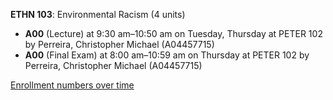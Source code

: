 **ETHN 103**: Environmental Racism (4 units)

- **A00** (Lecture) at 9:30 am–10:50 am on Tuesday, Thursday at PETER 102 by Perreira, Christopher Michael (A04457715)
- **A00** (Final Exam) at 8:00 am–10:59 am on Thursday at PETER 102 by Perreira, Christopher Michael (A04457715)

[Enrollment numbers over time](./ETHN103.tsv)

